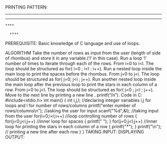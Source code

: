 PRINTING PATTERN:
 

****

  ****

    ****

      ****

PREREQUISITE:
Basic knowledge of C language and use of loops.

ALGORITHM
Take the number of rows as input from the user (length of side of rhombus) and store it in any variable.(‘l‘ in this case).
Run a loop ‘l’ number of times to iterate through each of the rows. From i=0 to i<l. The loop should be structured as for( i=0 ; i<l : i++).
 Run a nested loop inside the main loop to print the spaces before the rhombus. From j=0 to j<i. The loop should be structured as for( j=0; j<i ; j++).
Run another nested loop inside the main loop after the previous loop to print the stars in each column of a row. From j=0 to j<l. The loop should be structured as for( j=0 ; j<l ; j++).
Move to the next line by printing a new line . printf(“/n”).
Code in C:
#include<stdio.h>
int main()
{
int i,j,l; //declaring integer variables i,j for loops and l for number of rows/columns
printf("enter number of rows/columns\n"); //asking the user for input
scanf("%d",&l); //taking input from the user
for(i=0;i<l;i++) //loop controlling number of rows
   {
      for(j=0;j<i;j++) //inner loop for spaces
         {
            printf(" ");
         }
      for(j=0;j<l;j++) //inner loop for printing the stars in each column of a row
         {
            printf("*");
         }
      printf("\n"); // printing a new line after each row
   }
}
TAKING INPUT:
 DISPLAYING OUTPUT:
